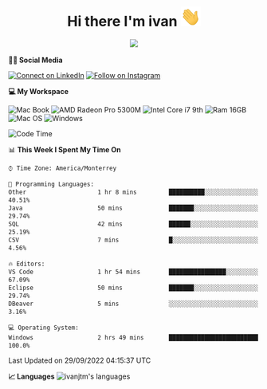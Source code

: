 <h1 align="center">Hi there I'm ivan <img src="https://raw.githubusercontent.com/ABSphreak/ABSphreak/master/gifs/Hi.gif" width="40px" /></h1>
<div align="center">
<img src="http://github-readme-streak-stats.herokuapp.com?user=ivanjtm&hide_border=true&background=00000000&border=FFFFFF00&sideNums=A8A8A8&sideLabels=A8A8A8&currStreakNum=FFC93C&dates=A8A8A8)](https://git.io/streak-stats"/>
</div>

**👦🏻 Social Media**

[![Connect on LinkedIn](https://img.shields.io/badge/LinkedIn-%230077B5.svg?&style=flat-square&logo=linkedin&logoColor=white)](https://www.linkedin.com/in/ivanjtm)
[![Follow on Instagram](https://img.shields.io/badge/Instagram-E4405F?style=flat-square&logo=instagram&logoColor=white)](https://www.instagram.com/ivanjtm)

**💻 My Workspace**

![Mac Book](https://img.shields.io/badge/Apple-MacBook_Pro_2019-999999?style=flat-square&logo=apple&logoColor=white)
![AMD Radeon Pro 5300M](https://img.shields.io/badge/AMD-Radeon_Pro_5300M-ED1C24?style=flat-square&logo=amd&logoColor=white)
![Intel Core i7 9th](https://img.shields.io/badge/Intel-Core_i7_9th-0071C5?style=flat-square&logo=intel&logoColor=white)
![Ram 16GB](https://img.shields.io/badge/RAM-16GB-230071C5?style=flat-square&logoColor=white)
![Mac OS](https://img.shields.io/badge/Mac%20OS-000000?style=flat-square&logo=apple&logoColor=white)
![Windows](https://img.shields.io/badge/Windows-0078D6?style=flat-square&logo=windows&logoColor=white)


<!--START_SECTION:waka-->
![Code Time](http://img.shields.io/badge/Code%20Time-724%20hrs%2019%20mins-blue)

📊 **This Week I Spent My Time On** 

```text
⌚︎ Time Zone: America/Monterrey

💬 Programming Languages: 
Other                    1 hr 8 mins         ██████████░░░░░░░░░░░░░░░   40.51% 
Java                     50 mins             ███████░░░░░░░░░░░░░░░░░░   29.74% 
SQL                      42 mins             ██████░░░░░░░░░░░░░░░░░░░   25.19% 
CSV                      7 mins              █░░░░░░░░░░░░░░░░░░░░░░░░   4.56%

🔥 Editors: 
VS Code                  1 hr 54 mins        ████████████████░░░░░░░░░   67.09% 
Eclipse                  50 mins             ███████░░░░░░░░░░░░░░░░░░   29.74% 
DBeaver                  5 mins              ░░░░░░░░░░░░░░░░░░░░░░░░░   3.16%

💻 Operating System: 
Windows                  2 hrs 49 mins       █████████████████████████   100.0%

```


 Last Updated on 29/09/2022 04:15:37 UTC
<!--END_SECTION:waka-->
**📈 Languages**
 ![ivanjtm's languages](https://wakatime.com/share/@ivanjtm/a32f83c6-d0c9-49a4-a5ae-d0440b950377.svg)
